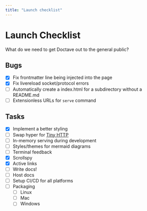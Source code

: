 ```yaml
---
title: "Launch checklist"
---
```


# Launch Checklist

What do we need to get Doctave out to the general public?


## Bugs

- [x] Fix frontmatter line being injected into the page
- [x] Fix livereload socket/protocol errors
- [ ] Automatically create a index.html for a subdirectory without a README.md
- [ ] Extensionless URLs for `serve` command

## Tasks

- [x] Implement a better styling
- [ ] Swap hyper for [Tiny HTTP](https://github.com/tiny-http/tiny-http)
- [ ] In-memory serving during development
- [ ] Styles/themes for mermaid diagrams
- [ ] Terminal feedback
- [x] Scrollspy
- [x] Active links
- [ ] Write docs!
- [ ] Host docs
- [ ] Setup CI/CD for all platforms
- [ ] Packaging
    - [ ] Linux
    - [ ] Mac
    - [ ] Windows
